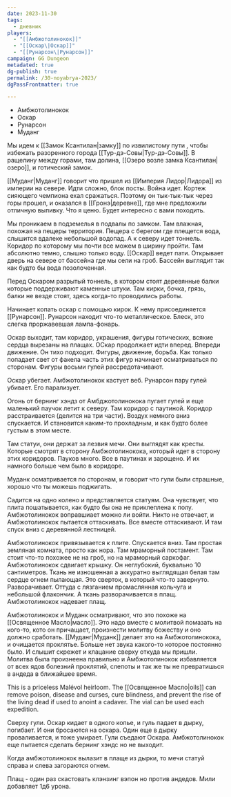 ```yaml
---
date: 2023-11-30
tags:
  - дневник
players:
  - "[[Амбжотолинокок]]"
  - "[[Оскар\|Оскар]]"
  - "[[Рунарсон\|Рунарсон]]"
campaign: GG Dungeon
metadated: true
dg-publish: true
permalink: /30-noyabrya-2023/
dgPassFrontmatter: true

---
```



- Амбжотолинокок
- Оскар
- Рунарсон
- Муданг


Мы идем к [[Замок Ксантилан\|замку]] по извилистому пути , чтобы избежать разоренного города [[Тур-дэ-Совы\|Тур-дэ-Совы]]. В ращелину между горами, там долина, [[Озеро возле замка Ксантилан\|озеро]], и готический замок.

[[Муданг\|Муданг]] говорит что пришел из [[Империя Лидор\|Лидора]] из империи на севере. Идти сложно, блок посты. Война идет. Кортеж сияющего чемпиона ехал сражаться. Поэтому он тык-тык-тык через горы прошел, и оказался в [[Гронэ\|деревне]], где мне предложили отличную выпивку. Что я ценю. Будет интересно с вами походить.

Мы проникаем в подземелья в подвалы по замком. Там влажная, похожая на пещеры территория. Пещера с берегом где плещется вода, слышится вдалеке небольшой водопад. А к северу идет тоннель. Коридор по которому мы почти все можем в ширину пройти. Там абсолютно темно, слышно только воду. [[Оскар]] ведет пати. Открывает дверь на севере от бассейна где мы сели на гроб. Бассейн выглядит так как будто бы вода позолоченная.

Перед Оскаром разрытый тоннель, в котором стоят деревянные балки которые поддерживают каменные штуки. Там кирки, бочка, грязь, балки не везде стоят, здесь когда-то проводились работы.

Начинает копать оскар с помощью кирок. К нему присоединяется [[Рунарсон]]. Рунарсон находит что-то металлическое. Блеск, это слегка проржавевшая лампа-фонарь.

Оскар выходит, там коридор, украшения, фигуры готических, всякие сердца вырезаны на плащах. ОСкар продолжает идти вперед. Впереди движение. Он тихо подходит. Фигуры, движение, борьба. Как только попадает свет от факела часть этих фигур начинает осматриваться по сторонам. Фигуры восьми гулей рассредотачивают.

Оскар убегает. Амбжотолинокок кастует веб. Рунарсон пару гулей убивает. Его парализует.

Огонь от бернинг хэндз от Амбджотолинокока пугает гулей и еще маленький паучок летит к северу. Там коридор с паутиной. Коридор расстраивается (делится на три части). Воздух немного вниз спускается. И становится каким-то прохладным, и как будто более густым в этом месте.

Там статуи, они держат за лезвия мечи. Они выглядят как кресты. Которые смотрят в сторону Амбжотолинокока, который идет в сторону этих коридоров. Пауков много. Все в паутинах и зарощено. И их намного больше чем было в коридоре.

Муданк осматривается по сторонам, и говорит что гули были страшные, хорошо что ты можешь поджигать.

Садится на одно колено и представляется статуям. Она чувствует, что плита пошатывается, как будто бы она не приклеплена к полу. Амбжотолинокок воправшиает можно ли войти. Никто не отвечает, и Амбжотолинокок пытается оттаскивать. Все вместе оттаскивают. И там спуск вниз с деревянной лестницей.

Амбжотолинокок привязывается к плите. Спускается вниз. Там простая земляная комната, просто как нора. Там мраморный постамент. Там стоит что-то похожее не на гроб, но на мраморный саркофаг. Амбжотолинокок сдвигает крышку. Он неглубокий, буквально 10 сантиметров. Ткань не изношенная а аккуратно выглядящая белая там сердце огнем пылающая. Это сверток, в который что-то завернуто. Разворачивает. Оттуда с лязганием промаслянная кольчуга и небольшой флакончик. А ткань разворачивается в плащ. Амбжотолинокок надевает плащ.

Амбжотолинокок и Муданк осматривают, что это похоже на [[Освященное Масло\|масло]]. Это надо вместе с молитвой помазать на кого-то, кото он причащает, произнести молитву божеству и оно должно сработать. [[Муданг\|Муданк]] делает это на Амбжотолинокока, и очищается проклятье. Больше нет звука какого-то которое постоянно было. И слышит скрежет и клацание сверху откуда мы пришли. Молитва была произнеена правильно и Амбжотолинокок избавляется от всех ядов болезний проклятий, слепоты и так же ты не превратишься в андеда в ближайшее время.

This is a priceless Malévol heirloom. The [[Освященное Масло\|oils]] can remove poison, disease and curses, cure blindness, and prevent the rise of the living dead if used to anoint a cadaver. The vial can be used each expedition.

Сверху гули. Оскар кидает в одного копье, и гуль падает в дырку, погибает. И они бросаются на оскара. Один еще в дырку проваливается, и тоже умирает. Гули съедают Оскара. Амбжотолинокок еще пытается сделать бернинг хэндс но не выходит.

Когда амбжотолинокок вылазит в плаще из дырки, то мечи статуй справа и слева загораются огнем.

Плащ - один раз скастовать клэнзинг вэпон но против андедов. Мили добавляет 1д6 урона.